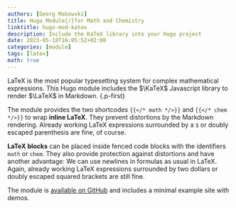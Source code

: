 ```yaml
---
authors: [Georg Makowski]
title: Hugo Module{/}for Math and Chemistry
linktitle: hugo-mod-katex
description: Include the KaTeX library into your Hugo project
date: 2023-05-18T16:05:52+02:00
categories: [module]
tags: [latex]
math: true
---
```


LaTeX is the most popular typesetting system for complex mathematical expressions. This Hugo module includes the $\KaTeX$ Javascript library to render $\LaTeX$ in Markdown.
{.p-first}
<!--more-->

The module provides the two shortcodes `{{</* math */>}}` and `{{</* chem */>}}` to wrap **inline LaTeX**. They prevent distortions by the Markdown rendering. Already working LaTeX expressions surrounded by a `$` or doubly escaped parenthesis are fine, of course.

**LaTeX blocks** can be placed inside fenced code blocks with the identifiers `math` or `chem`. They also provide protection against distortions and have another advantage: We can use newlines in formulas as usual in LaTeX. Again, already working LaTeX expressions surrounded by two dollars or doubly escaped squared brackets are still fine.

The module is [available on GitHub](https://github.com/bowman2001/hugo-mod-katex) and includes a minimal example site with demos.